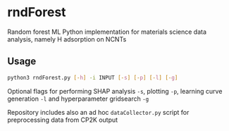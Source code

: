 # rndForest
Random forest ML Python implementation for materials science data analysis, namely H adsorption on NCNTs

## Usage

```bash
python3 rndForest.py [-h] -i INPUT [-s] [-p] [-l] [-g]
```

Optional flags for performing SHAP analysis ```-s```, plotting ```-p```, learning curve generation ```-l``` and hyperparameter gridsearch ```-g```

Repository includes also an ad hoc ```dataCollector.py``` script for preprocessing data from CP2K output
